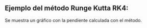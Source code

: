 ## Ejemplo del método Runge Kutta RK4:

Se muestra un gráfico con la pendiente calculada con el método. 

![]()

